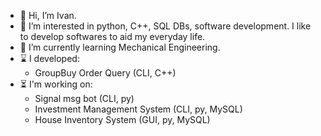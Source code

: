 - 👋 Hi, I’m Ivan.
- 👀 I’m interested in python, C++, SQL DBs, software development. I like to develop softwares to aid my everyday life.
- 🌱 I’m currently learning Mechanical Engineering.
- ⌛️ I developed:
  - GroupBuy Order Query (CLI, C++)
- ⏳ I'm working on:
  - Signal msg bot (CLI, py)
  - Investment Management System (CLI, py, MySQL)
  - House Inventory System (GUI, py, MySQL)
<!---
- 💞️ I’m looking to collaborate on ...


rfivanchu/rfivanchu is a ✨ special ✨ repository because its `README.md` (this file) appears on your GitHub profile.
You can click the Preview link to take a look at your changes.
--->

